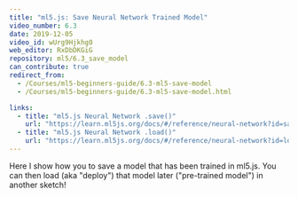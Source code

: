 ```yaml
---
title: "ml5.js: Save Neural Network Trained Model"
video_number: 6.3
date: 2019-12-05
video_id: wUrg9Hjkhg0
web_editor: RxDbDKGiG
repository: ml5/6.3_save_model
can_contribute: true
redirect_from:
  - /Courses/ml5-beginners-guide/6.3-ml5-save-model
  - /Courses/ml5-beginners-guide/6.3-ml5-save-model.html

links:
  - title: "ml5.js Neural Network .save()"
    url: "https://learn.ml5js.org/docs/#/reference/neural-network?id=save"
  - title: "ml5.js Neural Network .load()"
    url: "https://learn.ml5js.org/docs/#/reference/neural-network?id=load"
---
```

Here I show how you to save a model that has been trained in ml5.js. You can then load (aka "deploy") that model later ("pre-trained model") in another sketch!
